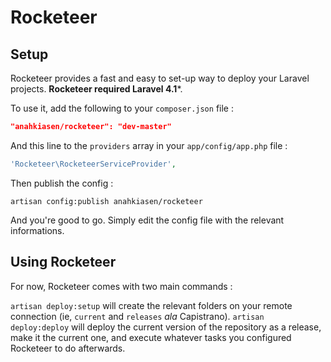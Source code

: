 Rocketeer
=========

## Setup

Rocketeer provides a fast and easy to set-up way to deploy your Laravel projects. **Rocketeer required Laravel 4.1***.

To use it, add the following to your `composer.json` file :

```json
"anahkiasen/rocketeer": "dev-master"
```

And this line to the `providers` array in your `app/config/app.php` file :

```php
'Rocketeer\RocketeerServiceProvider',
```

Then publish the config :

```
artisan config:publish anahkiasen/rocketeer
```

And you're good to go. Simply edit the config file with the relevant informations.

## Using Rocketeer

For now, Rocketeer comes with two main commands :

`artisan deploy:setup` will create the relevant folders on your remote connection (ie, `current` and `releases` _ala_ Capistrano).
`artisan deploy:deploy` will deploy the current version of the repository as a release, make it the current one, and execute whatever tasks you configured Rocketeer to do afterwards.